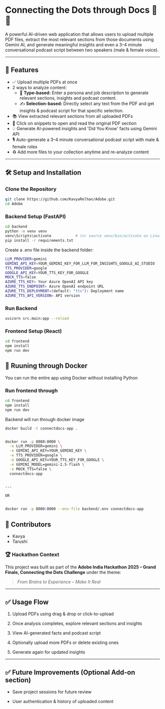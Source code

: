 # Connecting the Dots through Docs 🧠📄

A powerful AI-driven web application that allows users to upload multiple PDF files, extract the most relevant sections from those documents using Gemini AI, and generate meaningful insights and even a 3–4 minute conversational podcast script between two speakers (male & female voice).

---

## 🚀 Features

- ✅ Upload multiple PDFs at once
- 2 ways to analyze content:
  - 📌 **Type-based:** Enter a persona and job description to generate relevant sections, insights and podcast content.
  - ✍️ **Selection-based:** Directly select any text from the PDF and get insights & podcast script for that specific selection.
- 📚 View extracted relevant sections from all uploaded PDFs
- 🧐 Click on snippets to open and read the original PDF section
- 💡 Generate AI-powered insights and 'Did You Know' facts using Gemini API
- 🎙️ Auto-generate a 3–4 minute conversational podcast script with male & female roles
- ♻️ Add more files to your collection anytime and re-analyze content

---

## 🛠️ Setup and Installation

### Clone the Repository

```bash
git clone https://github.com/KavyaRelhan/Adobe.git
cd Adobe
```
### Backend Setup (FastAPI)
```bash
cd backend
python -m venv venv
venv\Scripts\activate           # (or source venv/bin/activate on Linux/Mac)
pip install -r requirements.txt
```
Create a .env file inside the backend folder:
```bash
LLM_PROVIDER=gemini
GEMINI_API_KEY=YOUR_GEMINI_KEY_FOR_LLM_FOR_INSIGHTS_GOOGLE_AI_STUDIO
TTS_PROVIDER=google
GOOGLE_API_KEY=YOUR_TTS_KEY_FOR_GOOGLE
MOCK_TTS=false
AZURE_TTS_KEY= Your Azure OpenAI API key
AZURE_TTS_ENDPOINT= Azure OpenAI endpoint URL
AZURE_TTS_DEPLOYMENT=(default: "tts"): Deployment name
AZURE_TTS_API_VERSION= API version
```

###  Run Backend
```bash
uvicorn src.main:app --reload
```

### Frontend Setup (React)
```bash
cd frontend
npm install
npm run dev
```

## 🐳 Ruuning through Docker  

You can run the entire app using Docker without installing Python 

### Run frontend through
```bash
cd frontend
npm install
npm run dev
```

Backend will run through docker image

```bash
docker build -t connectdocs-app .


docker run -p 8080:8000 \
  -e LLM_PROVIDER=gemini \
  -e GEMINI_API_KEY=YOUR_GEMINI_KEY \
  -e TTS_PROVIDER=google \
  -e GOOGLE_API_KEY=YOUR_TTS_KEY_FOR_GOOGLE \
  -e GEMINI_MODEL=gemini-2.5-flash \
  -e MOCK_TTS=false \
  connectdocs-app


---

OR


docker run -p 8080:8000 --env-file backend/.env connectdocs-app

```

## 👥 Contributors


- Kavya
- Tarushi



### 🏆 Hackathon Context

This project was built as part of the **Adobe India Hackathon 2025 – Grand Finale, Connecting the Dots Challenge** under the theme:

> _From Brains to Experience – Make It Real_

---

## ✅ Usage Flow

1. Upload PDFs using drag & drop or click-to-upload

2. Once analysis completes, explore relevant sections and insights

3. View AI-generated facts and podcast script

4. Optionally upload more PDFs or delete existing ones

5. Generate again for updated insights

---

## ✅ Future Improvements (Optional Add-on section)

- Save project sessions for future review

- User authentication & history of uploaded content
